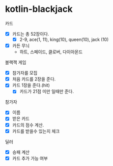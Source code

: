 # kotlin-blackjack

카드
- [X] 카드는 총 52장이다.
    - [X] 2-9, ace(1, 11), king(10), queen(10), jack (10)

- [X] 카든 무늬
    - 하트, 스페이드, 클로버, 다이아몬드
    
블랙잭 게임
- [x] 참가자를 모집
- [x] 처음 카드를 2장을 준다.
- [x] 카드 1장을 준다.(hit)
  - [X] 카드가 21점 미만 일때만 준다. 

참가자
- [X] 이름
- [X] 받은 카드
- [X] 카드의 점수 계산. 
- [X] 카드를 받을수 있는지 체크

딜러
- [X] 승패 계산
- [X] 카드 추가 가능 여부
